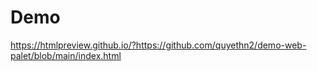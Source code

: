 # Demo

https://htmlpreview.github.io/?https://github.com/quyethn2/demo-web-palet/blob/main/index.html